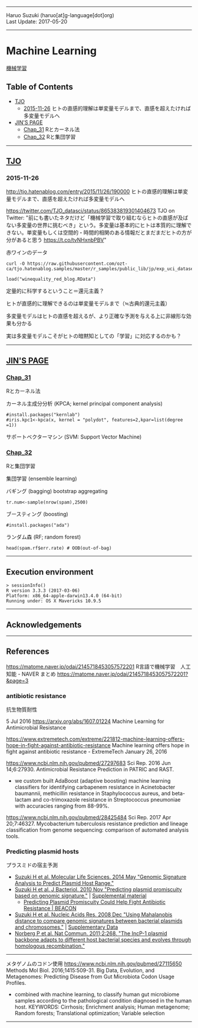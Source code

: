 ----------

Haruo Suzuki (haruo[at]g-language[dot]org)  
Last Update: 2017-05-20

----------

# Machine Learning
[機械学習](https://ja.wikipedia.org/wiki/機械学習)

## Table of Contents
- [TJO](#tjo)
  - [2015-11-26](#2015-11-26) ヒトの直感的理解は単変量モデルまで、直感を超えたければ多変量モデルへ
- [JIN'S PAGE](#jins-page)
  - [Chap_31](#chap_31) Rとカーネル法
  - [Chap_32](#chap_32) Rと集団学習

----------
## [TJO](https://twitter.com/tjo_datasci)

### 2015-11-26
http://tjo.hatenablog.com/entry/2015/11/26/190000
ヒトの直感的理解は単変量モデルまで、直感を超えたければ多変量モデルへ

https://twitter.com/TJO_datasci/status/865383819301404673
TJO on Twitter: "前にも書いたネタだけど「機械学習で取り組むならヒトの直感が及ばない多変量の世界に挑むべき」という。多変量は基本的にヒトは本質的に理解できない。単変量もしくは空間的・時間的相関のある情報だとまだまだヒトの方が分があると思う https://t.co/tvNHxnbPBV"

赤ワインのデータ

    curl -O https://raw.githubusercontent.com/ozt-ca/tjo.hatenablog.samples/master/r_samples/public_lib/jp/exp_uci_datasets/wine/winequality_red_blog.RData

    load("winequality_red_blog.RData")

定量的に科学するということ＝還元主義？

ヒトが直感的に理解できるのは単変量モデルまで（≒古典的還元主義）


多変量モデルはヒトの直感を超えるが、より正確な予測を与える上に非線形な効果も分かる



実は多変量モデルこそがヒトの暗黙知としての「学習」に対応するのかも？




----------

## [JIN'S PAGE](http://mjin.doshisha.ac.jp/R/)

### [Chap_31](http://mjin.doshisha.ac.jp/R/Chap_31/31.html)
Rとカーネル法

カーネル主成分分析 (KPCA; kernel principal component analysis)

    #install.packages("kernlab")
    #iris.kpc1<-kpca(x, kernel = "polydot", features=2,kpar=list(degree =1))

サポートベクターマシン (SVM: Support Vector Machine) 


### [Chap_32](http://mjin.doshisha.ac.jp/R/Chap_32/32.html)
Rと集団学習

集団学習 (ensemble learning)  

バギング (bagging) bootstrap aggregating  

    tr.num<-sample(nrow(spam),2500)


ブースティング (boosting)  

    #install.packages("ada")

ランダム森 (RF; random forest)  

    head(spam.rf$err.rate) # OOB(out-of-bag)


----------
## Execution environment

    > sessionInfo()
    R version 3.3.3 (2017-03-06)
    Platform: x86_64-apple-darwin13.4.0 (64-bit)
    Running under: OS X Mavericks 10.9.5

----------
## Acknowledgements

----------
## References

https://matome.naver.jp/odai/2145718453057572201
R言語で機械学習　人工知能 - NAVER まとめ
https://matome.naver.jp/odai/2145718453057572201?&page=3

### antibiotic resistance
抗生物質耐性

5 Jul 2016
https://arxiv.org/abs/1607.01224
Machine Learning for Antimicrobial Resistance

https://www.extremetech.com/extreme/221812-machine-learning-offers-hope-in-fight-against-antibiotic-resistance
Machine learning offers hope in fight against antibiotic resistance - ExtremeTech
January 26, 2016

https://www.ncbi.nlm.nih.gov/pubmed/27297683
Sci Rep. 2016 Jun 14;6:27930. 
Antimicrobial Resistance Prediction in PATRIC and RAST.
- we custom built AdaBoost (adaptive boosting) machine learning classifiers for identifying carbapenem resistance in Acinetobacter baumannii, methicillin resistance in Staphylococcus aureus, and beta-lactam and co-trimoxazole resistance in Streptococcus pneumoniae with accuracies ranging from 88-99%.

https://www.ncbi.nlm.nih.gov/pubmed/28425484
Sci Rep. 2017 Apr 20;7:46327.
Mycobacterium tuberculosis resistance prediction and lineage classification from genome sequencing: comparison of automated analysis tools.

### Predicting plasmid hosts
プラスミドの宿主予測

- [Suzuki H et al. Molecular Life Sciences. 2014 May "Genomic Signature Analysis to Predict Plasmid Host Range."](http://link.springer.com/referenceworkentry/10.1007/978-1-4614-6436-5_574-1)
- [Suzuki H et al. J Bacteriol. 2010 Nov "Predicting plasmid promiscuity based on genomic signature."](http://www.ncbi.nlm.nih.gov/pubmed/20851899) | [Supplemental material](http://jb.asm.org/content/192/22/6045/suppl/DC1)
  - [Predicting Plasmid Promiscuity Could Help Fight Antibiotic Resistance | BEACON](http://beacon-center.org/blog/2011/03/28/predicting-plasmid-promiscuity-could-help-fight-antibiotic-resistance/)
- [Suzuki H et al. Nucleic Acids Res. 2008 Dec "Using Mahalanobis distance to compare genomic signatures between bacterial plasmids and chromosomes."](http://www.ncbi.nlm.nih.gov/pubmed/18953039) | [Supplementary Data](http://nar.oxfordjournals.org/content/36/22/e147/suppl/DC1)
- [Norberg P et al. Nat Commun. 2011;2:268. "The IncP-1 plasmid backbone adapts to different host bacterial species and evolves through homologous recombination."](http://www.ncbi.nlm.nih.gov/pubmed/21468020)

----------

メタゲノムのコドン使用
https://www.ncbi.nlm.nih.gov/pubmed/27115650
Methods Mol Biol. 2016;1415:509-31.
Big Data, Evolution, and Metagenomes: Predicting Disease from Gut Microbiota Codon Usage Profiles.
- combined with machine learning, to classify human gut microbiome samples according to the pathological condition diagnosed in the human host.
KEYWORDS:
Cirrhosis; Enrichment analysis; Human metagenome; Random forests; Translational optimization; Variable selection

----------

